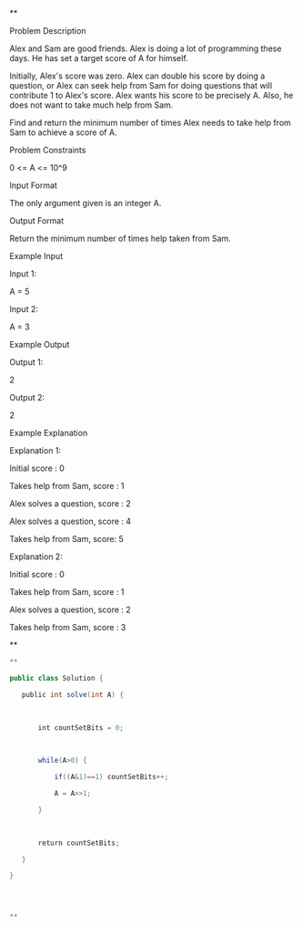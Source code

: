 **

Problem Description

Alex and Sam are good friends. Alex is doing a lot of programming these days. He has set a target score of A for himself.

Initially, Alex's score was zero. Alex can double his score by doing a question, or Alex can seek help from Sam for doing questions that will contribute 1 to Alex's score. Alex wants his score to be precisely A. Also, he does not want to take much help from Sam.

  

Find and return the minimum number of times Alex needs to take help from Sam to achieve a score of A.

  
  
Problem Constraints

0 <= A <= 10^9

  
  
Input Format

The only argument given is an integer A.

  
  
Output Format

Return the minimum number of times help taken from Sam.

  
  
Example Input

Input 1:

A = 5

  

Input 2:

A = 3

  

  
  
Example Output

Output 1:

2

  

Output 2:

2

  
  
Example Explanation

Explanation 1:

Initial score : 0

Takes help from Sam, score : 1

Alex solves a question, score : 2

Alex solves a question, score : 4

Takes help from Sam, score: 5

Explanation 2:

Initial score : 0

Takes help from Sam, score : 1

Alex solves a question, score : 2

Takes help from Sam, score : 3

**

```java
**

public class Solution {

   public int solve(int A) {

  

       int countSetBits = 0;

  

       while(A>0) {

           if((A&1)==1) countSetBits++;

           A = A>>1;

       }

  

       return countSetBits;

   }

}

  


**
```